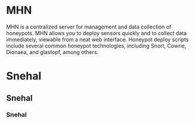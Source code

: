 # MHN
MHN is a centralized server for management and data collection of honeypots. MHN allows you to deploy sensors quickly and to collect data immediately, viewable from a neat web interface. Honeypot deploy scripts include several common honeypot technologies, including Snort, Cowrie, Dionaea, and glastopf, among others.
# Snehal
## Snehal
### Snehal
